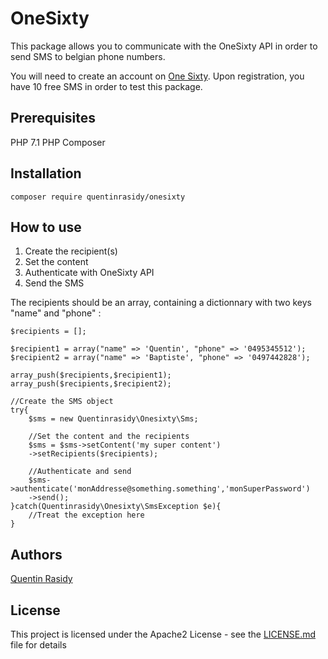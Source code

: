 # OneSixty

This package allows you to communicate with the OneSixty API in order to send SMS to belgian phone numbers.

You will need to create an account on [One Sixty](https://oneforthy.be).
Upon registration, you have 10 free SMS in order to test this package. 

## Prerequisites

PHP 7.1
PHP Composer

## Installation

```composer require quentinrasidy/onesixty```

## How to use
1. Create the recipient(s)
2. Set the content
3. Authenticate with OneSixty API
4. Send the SMS

The recipients should be an array, containing a dictionnary with two keys "name" and "phone" :

```
$recipients = [];

$recipient1 = array("name" => 'Quentin', "phone" => '0495345512');
$recipient2 = array("name" => 'Baptiste', "phone" => '0497442828');

array_push($recipients,$recipient1);
array_push($recipients,$recipient2);

//Create the SMS object
try{
    $sms = new Quentinrasidy\Onesixty\Sms;

    //Set the content and the recipients
    $sms = $sms->setContent('my super content')
    ->setRecipients($recipients);

    //Authenticate and send
    $sms->authenticate('monAddresse@something.something','monSuperPassword')
    ->send();
}catch(Quentinrasidy\Onesixty\SmsException $e){
    //Treat the exception here
}
```

## Authors

[Quentin Rasidy](https://www.linkedin.com/in/quentinrasidy/)

## License

This project is licensed under the Apache2 License - see the [LICENSE.md](LICENSE.md) file for details
